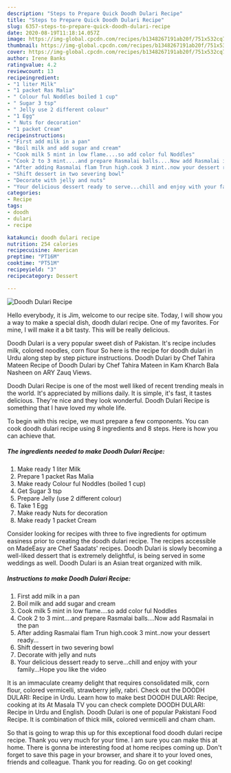 ```yaml
---
description: "Steps to Prepare Quick Doodh Dulari Recipe"
title: "Steps to Prepare Quick Doodh Dulari Recipe"
slug: 6357-steps-to-prepare-quick-doodh-dulari-recipe
date: 2020-08-19T11:18:14.057Z
image: https://img-global.cpcdn.com/recipes/b1348267191ab20f/751x532cq70/doodh-dulari-recipe-recipe-main-photo.jpg
thumbnail: https://img-global.cpcdn.com/recipes/b1348267191ab20f/751x532cq70/doodh-dulari-recipe-recipe-main-photo.jpg
cover: https://img-global.cpcdn.com/recipes/b1348267191ab20f/751x532cq70/doodh-dulari-recipe-recipe-main-photo.jpg
author: Irene Banks
ratingvalue: 4.2
reviewcount: 13
recipeingredient:
- "1 liter Milk"
- "1 packet Ras Malia"
- " Colour ful Noddles boiled 1 cup"
- " Sugar 3 tsp"
- " Jelly use 2 different colour"
- "1 Egg"
- " Nuts for decoration"
- "1 packet Cream"
recipeinstructions:
- "First add milk in a pan"
- "Boil milk and add sugar and cream"
- "Cook milk 5 mint in low flame....so add color ful Noddles"
- "Cook 2 to 3 mint....and prepare Rasmalai balls....Now add Rasmalai in the pan"
- "After adding Rasmalai flam Trun high.cook 3 mint..now your dessert ready..."
- "Shift dessert in two severing bowl"
- "Decorate with jelly and nuts"
- "Your delicious dessert ready to serve...chill and enjoy with your family...Hope you like the video"
categories:
- Recipe
tags:
- doodh
- dulari
- recipe

katakunci: doodh dulari recipe 
nutrition: 254 calories
recipecuisine: American
preptime: "PT16M"
cooktime: "PT51M"
recipeyield: "3"
recipecategory: Dessert

---
```



![Doodh Dulari Recipe](https://img-global.cpcdn.com/recipes/b1348267191ab20f/751x532cq70/doodh-dulari-recipe-recipe-main-photo.jpg)

Hello everybody, it is Jim, welcome to our recipe site. Today, I will show you a way to make a special dish, doodh dulari recipe. One of my favorites. For mine, I will make it a bit tasty. This will be really delicious.

Doodh Dulari is a very popular sweet dish of Pakistan. It&#39;s recipe includes milk, colored noodles, corn flour So here is the recipe for doodh dulari in Urdu along step by step picture instructions. Doodh Dulari by Chef Tahira Mateen Recipe of Doodh Dulari by Chef Tahira Mateen in Kam Kharch Bala Nasheen on ARY Zauq Views.

Doodh Dulari Recipe is one of the most well liked of recent trending meals in the world. It's appreciated by millions daily. It is simple, it's fast, it tastes delicious. They're nice and they look wonderful. Doodh Dulari Recipe is something that I have loved my whole life.


To begin with this recipe, we must prepare a few components. You can cook doodh dulari recipe using 8 ingredients and 8 steps. Here is how you can achieve that.

<!--inarticleads1-->

##### The ingredients needed to make Doodh Dulari Recipe:

1. Make ready 1 liter Milk
1. Prepare 1 packet Ras Malia
1. Make ready  Colour ful Noddles (boiled 1 cup)
1. Get  Sugar 3 tsp
1. Prepare  Jelly (use 2 different colour)
1. Take 1 Egg
1. Make ready  Nuts for decoration
1. Make ready 1 packet Cream


Consider looking for recipes with three to five ingredients for optimum easiness prior to creating the doodh dulari recipe. The recipes accessible on MadeEasy are Chef Saadats&#39; recipes. Doodh Dulari is slowly becoming a well-liked dessert that is extremely delightful, is being served in some weddings as well. Doodh Dulari is an Asian treat organized with milk. 

<!--inarticleads2-->

##### Instructions to make Doodh Dulari Recipe:

1. First add milk in a pan
1. Boil milk and add sugar and cream
1. Cook milk 5 mint in low flame....so add color ful Noddles
1. Cook 2 to 3 mint....and prepare Rasmalai balls....Now add Rasmalai in the pan
1. After adding Rasmalai flam Trun high.cook 3 mint..now your dessert ready...
1. Shift dessert in two severing bowl
1. Decorate with jelly and nuts
1. Your delicious dessert ready to serve...chill and enjoy with your family...Hope you like the video


It is an immaculate creamy delight that requires consolidated milk, corn flour, colored vermicelli, strawberry jelly, rabri. Check out the DOODH DULARI: Recipe in Urdu. Learn how to make best DOODH DULARI: Recipe, cooking at its At Masala TV you can check complete DOODH DULARI: Recipe in Urdu and English. Doodh Dulari is one of popular Pakistani Food Recipe. It is combination of thick milk, colored vermicelli and cham cham. 

So that is going to wrap this up for this exceptional food doodh dulari recipe recipe. Thank you very much for your time. I am sure you can make this at home. There is gonna be interesting food at home recipes coming up. Don't forget to save this page in your browser, and share it to your loved ones, friends and colleague. Thank you for reading. Go on get cooking!
